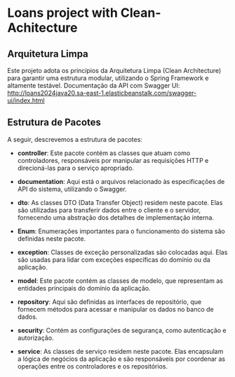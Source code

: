 # Loans project with Clean-Achitecture


## Arquitetura Limpa
Este projeto adota os princípios da Arquitetura Limpa (Clean Architecture) para garantir uma estrutura modular, utilizando o Spring Framework e altamente testável.
Documentação da API com Swagger UI:
http://loans2024java20.sa-east-1.elasticbeanstalk.com/swagger-ui/index.html



## Estrutura de Pacotes
A seguir, descrevemos a estrutura de pacotes:

- **controller**: Este pacote contém as classes que atuam como controladores, responsáveis por manipular as requisições HTTP e direcioná-las para o serviço apropriado.

- **documentation**: Aqui está o arquivos relacionado às especificações de API do sistema, utilizando o Swagger.

- **dto**: As classes DTO (Data Transfer Object) residem neste pacote. Elas são utilizadas para transferir dados entre o cliente e o servidor, fornecendo uma abstração dos detalhes de implementação interna.

- **Enum**: Enumerações importantes para o funcionamento do sistema são definidas neste pacote.

- **exception**: Classes de exceção personalizadas são colocadas aqui. Elas são usadas para lidar com exceções específicas do domínio ou da aplicação.

- **model**: Este pacote contém as classes de modelo, que representam as entidades principais do domínio da aplicação.

- **repository**: Aqui são definidas as interfaces de repositório, que fornecem métodos para acessar e manipular os dados no banco de dados.

- **security**: Contém as configurações de segurança, como autenticação e autorização.

- **service**: As classes de serviço residem neste pacote. Elas encapsulam a lógica de negócios da aplicação e são responsáveis por coordenar as operações entre os controladores e os repositórios.
